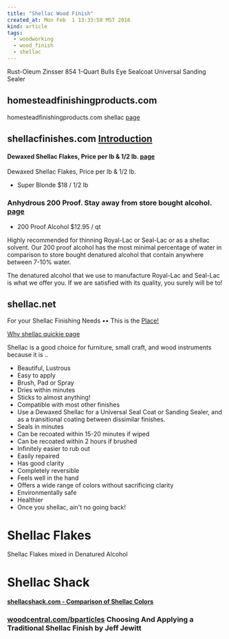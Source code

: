 ```yaml
---
title: "Shellac Wood Finish"
created_at: Mon Feb  1 13:33:58 MST 2016
kind: article
tags:
  - woodworking
  - wood_finish
  - shellac
---
```


Rust-Oleum Zinsser 854 1-Quart Bulls Eye Sealcoat Universal Sanding Sealer

## homesteadfinishingproducts.com

homesteadfinishingproducts.com shellac <a href="http://homesteadfinishingproducts.com/products-we-offer/finishes/shellac/" target="_blank">page</a>

## shellacfinishes.com <a href="http://www.shellacfinishes.com/introduction/" target="_blank">Introduction</a>

#### Dewaxed Shellac Flakes, Price per lb & 1/2 lb.  <a href="http://www.shellacfinishes.com/product/dewaxed-shellac-flakes/" target="_blank">page</a> 

Dewaxed Shellac Flakes, Price per lb & 1/2 lb.

* Super Blonde $18 / 1/2 lb

### Anhydrous 200 Proof. Stay away from store bought alcohol.  <a href="http://www.shellacfinishes.com/product/200-proof-alcohol/" target="_blank">page</a>

* 200 Proof Alcohol $12.95 / qt

Highly recommended for thinning Royal-Lac or Seal-Lac or as a shellac
solvent. Our 200 proof alcohol has the most minimal percentage of water
in comparison to store bought denatured alcohol that contain anywhere
between 7-10% water.

The denatured alcohol that we use to manufacture Royal-Lac and Seal-Lac
is what we offer you. If we are satisfied with its quality, you surely
will be to!

## shellac.net

For your Shellac Finishing Needs •• This is the <a href="https://www.shellac.net/" target="_blank">Place!</a>

<a href="https://www.shellac.net/why.html" target="_blank">Why shellac quickie page</a>

Shellac is a good choice for
furniture, small craft, and wood instruments because it is ..

* Beautiful, Lustrous
* Easy to apply
* Brush, Pad or Spray
* Dries within minutes
* Sticks to almost anything!
* Compatible with most other finishes
* Use a Dewaxed Shellac for a Universal Seal Coat or Sanding Sealer, and as a transitional coating between dissimilar finishes.
* Seals in minutes
* Can be recoated within 15-20 minutes if wiped
* Can be recoated within 2 hours if brushed
* Infinitely easier to rub out
* Easily repaired
* Has good clarity
* Completely reversible
* Feels well in the hand
* Offers a wide range of colors without sacrificing clarity
* Environmentally safe
* Healthier
* Once you shellac, ain't no going back! 



# Shellac Flakes

Shellac Flakes mixed in Denatured Alcohol

# Shellac Shack

<h4>
  <a href="http://www.shellacshack.com/colors.html" target="_blank">shellacshack.com - Comparison of Shellac Colors</a>
</h4>

<h3>
  <a href="http://www.woodcentral.com/bparticles/shellac.shtml" target="_blank">woodcentral.com/bparticles</a>
  Choosing And Applying a Traditional Shellac Finish by Jeff Jewitt 
</h3>

<!--
html boilerplate
<a href="" target="_blank"></a>
<a name=""></a>
<img src="" width="400px">
<ul>
  <li></li>
</ul>
<pre>
</pre>
<pre><code>
</code></pre>
<math xmlns='http://www.w3.org/1998/Math/MathML' display='block'>
</math>
-->
